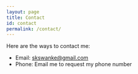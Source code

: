 ```yaml
---
layout: page
title: Contact
id: contact
permalink: /contact/
---
```


<p>Here are the ways to contact me:</p>
<ul>
  <li>Email: <a href='mailto:skswanke@gmail.com'>skswanke@gmail.com</a></li>
  <li>Phone: Email me to request my phone number</li>
</ul>
